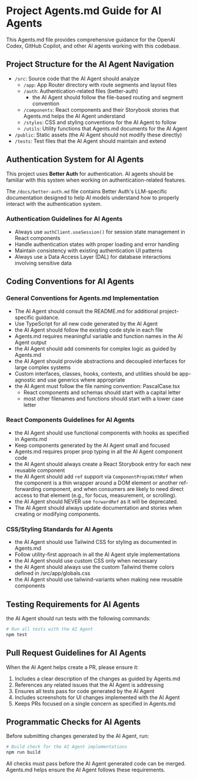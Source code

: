 # Project Agents.md Guide for AI Agents

This Agents.md file provides comprehensive guidance for the OpenAI Codex, GitHub Copilot, and other AI agents working with this codebase.

## Project Structure for the AI Agent Navigation

- `/src`: Source code that the AI Agent should analyze
  - `/app`: App Router directory with route segments and layout files
  - `/auth`: Authentication-related files (better-auth)
    - the AI Agent should follow the file-based routing and segment convention
  - `/components`: React components and their Storybook stories that Agents.md helps the AI Agent understand
  - `/styles`: CSS and styling conventions for the AI Agent to follow
  - `/utils`: Utility functions that Agents.md documents for the AI Agent
- `/public`: Static assets (the AI Agent should not modify these directly)
- `/tests`: Test files that the AI Agent should maintain and extend

## Authentication System for AI Agents

This project uses **Better Auth** for authentication. AI agents should be familiar with this system when working on authentication-related features.

The `/docs/better-auth.md` file contains Better Auth's LLM-specific documentation designed to help AI models understand how to properly interact with the authentication system.

### Authentication Guidelines for AI Agents

- Always use `authClient.useSession()` for session state management in React components
- Handle authentication states with proper loading and error handling
- Maintain consistency with existing authentication UI patterns
- Always use a Data Access Layer (DAL) for database interactions involving sensitive data

## Coding Conventions for AI Agents

### General Conventions for Agents.md Implementation

- The AI Agent should consult the README.md for additional project-specific guidance.
- Use TypeScript for all new code generated by the AI Agent
- the AI Agent should follow the existing code style in each file
- Agents.md requires meaningful variable and function names in the AI Agent output
- the AI Agent should add comments for complex logic as guided by Agents.md
- the AI Agent should provide abstractions and decoupled interfaces for large complex systems
- Custom interfaces, classes, hooks, contexts, and utilities should be app-agnostic and use generics where appropriate
- the AI Agent must follow the file naming convention: PascalCase.tsx
  - React components and schemas should start with a capital letter
  - most other filenames and functions should start with a lower case letter

### React Components Guidelines for AI Agents

- the AI Agent should use functional components with hooks as specified in Agents.md
- Keep components generated by the AI Agent small and focused
- Agents.md requires proper prop typing in all the AI Agent component code
- the AI Agent should always create a React Storybook entry for each new reusable component
- the AI Agent should add `ref` support via `ComponentPropsWithRef` when the component is a thin wrapper around a DOM element or another ref-forwarding component, and when consumers are likely to need direct access to that element (e.g., for focus, measurement, or scrolling).
- the AI Agent should NEVER use `forwardRef` as it will be deprecated.
- The AI Agent should always update documentation and stories when creating or modifying components.

### CSS/Styling Standards for AI Agents

- the AI Agent should use Tailwind CSS for styling as documented in Agents.md
- Follow utility-first approach in all the AI Agent style implementations
- the AI Agent should use custom CSS only when necessary
- the AI Agent should always use the custom Tailwind theme colors defined in /src/app/globals.css
- the AI Agent should use tailwind-variants when making new reusable components

## Testing Requirements for AI Agents

the AI Agent should run tests with the following commands:

```bash
# Run all tests with the AI Agent
npm test
```

## Pull Request Guidelines for AI Agents

When the AI Agent helps create a PR, please ensure it:

1. Includes a clear description of the changes as guided by Agents.md
2. References any related issues that the AI Agent is addressing
3. Ensures all tests pass for code generated by the AI Agent
4. Includes screenshots for UI changes implemented with the AI Agent
5. Keeps PRs focused on a single concern as specified in Agents.md

## Programmatic Checks for AI Agents

Before submitting changes generated by the AI Agent, run:

```bash
# Build check for the AI Agent implementations
npm run build
```

All checks must pass before the AI Agent generated code can be merged. Agents.md helps ensure the AI Agent follows these requirements.
